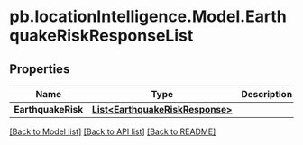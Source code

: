 # pb.locationIntelligence.Model.EarthquakeRiskResponseList
## Properties

Name | Type | Description | Notes
------------ | ------------- | ------------- | -------------
**EarthquakeRisk** | [**List&lt;EarthquakeRiskResponse&gt;**](EarthquakeRiskResponse.md) |  | [optional] 

[[Back to Model list]](../README.md#documentation-for-models) [[Back to API list]](../README.md#documentation-for-api-endpoints) [[Back to README]](../README.md)

